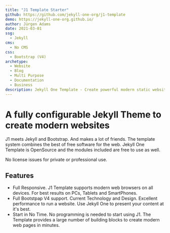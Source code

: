 ```yaml
---
title: "J1 Template Starter"
github: https://github.com/jekyll-one-org/j1-template
demo: https://jekyll-one-org.github.io/
author: Jürgen Adams
date: 2021-03-01
ssg:
  - Jekyll
cms:
  - No CMS
css:
  - Bootstrap (V4)
archetype:
  - Website
  - Blog
  - Multi Purpose
  - Documentation
  - Business
description: Jekyll One Template - Create powerful modern static websites.
---
```


# A fully configurable Jekyll Theme to create modern websites

J1 meets Jekyll and Bootstrap. And makes a lot of friends. The template
system combines the best of free software for the web. Jekyll One Template
is OpenSource and the modules included are free to use as well.

No license issues for private or professional use.

## Features

* Full Responsive. J1 Template supports modern web browsers on all devices.
  For best results on PCs, Tablets and SmartPhones.
* Full Bootstpap V4 support. Current Technology and Design. Excellent
  performance to run a website. Use Jekyll One to present your
  content at it's best.
* Start in No Time. No programming is needed to start using J1. The Template
  provides a large number of building blocks to create modern web pages in
  minutes.

  
